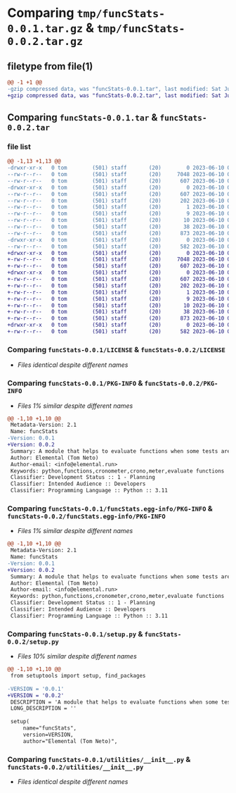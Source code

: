 # Comparing `tmp/funcStats-0.0.1.tar.gz` & `tmp/funcStats-0.0.2.tar.gz`

## filetype from file(1)

```diff
@@ -1 +1 @@
-gzip compressed data, was "funcStats-0.0.1.tar", last modified: Sat Jun 10 01:38:42 2023, max compression
+gzip compressed data, was "funcStats-0.0.2.tar", last modified: Sat Jun 10 01:51:36 2023, max compression
```

## Comparing `funcStats-0.0.1.tar` & `funcStats-0.0.2.tar`

### file list

```diff
@@ -1,13 +1,13 @@
-drwxr-xr-x   0 tom        (501) staff       (20)        0 2023-06-10 01:38:42.291361 funcStats-0.0.1/
--rw-r--r--   0 tom        (501) staff       (20)     7048 2023-06-10 01:28:38.000000 funcStats-0.0.1/LICENSE
--rw-r--r--   0 tom        (501) staff       (20)      607 2023-06-10 01:38:42.290765 funcStats-0.0.1/PKG-INFO
-drwxr-xr-x   0 tom        (501) staff       (20)        0 2023-06-10 01:38:42.288714 funcStats-0.0.1/funcStats.egg-info/
--rw-r--r--   0 tom        (501) staff       (20)      607 2023-06-10 01:38:42.000000 funcStats-0.0.1/funcStats.egg-info/PKG-INFO
--rw-r--r--   0 tom        (501) staff       (20)      202 2023-06-10 01:38:42.000000 funcStats-0.0.1/funcStats.egg-info/SOURCES.txt
--rw-r--r--   0 tom        (501) staff       (20)        1 2023-06-10 01:38:42.000000 funcStats-0.0.1/funcStats.egg-info/dependency_links.txt
--rw-r--r--   0 tom        (501) staff       (20)        9 2023-06-10 01:38:42.000000 funcStats-0.0.1/funcStats.egg-info/requires.txt
--rw-r--r--   0 tom        (501) staff       (20)       10 2023-06-10 01:38:42.000000 funcStats-0.0.1/funcStats.egg-info/top_level.txt
--rw-r--r--   0 tom        (501) staff       (20)       38 2023-06-10 01:38:42.291532 funcStats-0.0.1/setup.cfg
--rw-r--r--   0 tom        (501) staff       (20)      873 2023-06-10 01:36:49.000000 funcStats-0.0.1/setup.py
-drwxr-xr-x   0 tom        (501) staff       (20)        0 2023-06-10 01:38:42.289597 funcStats-0.0.1/utilities/
--rw-r--r--   0 tom        (501) staff       (20)      582 2023-06-10 01:33:42.000000 funcStats-0.0.1/utilities/__init__.py
+drwxr-xr-x   0 tom        (501) staff       (20)        0 2023-06-10 01:51:36.074447 funcStats-0.0.2/
+-rw-r--r--   0 tom        (501) staff       (20)     7048 2023-06-10 01:28:38.000000 funcStats-0.0.2/LICENSE
+-rw-r--r--   0 tom        (501) staff       (20)      607 2023-06-10 01:51:36.073681 funcStats-0.0.2/PKG-INFO
+drwxr-xr-x   0 tom        (501) staff       (20)        0 2023-06-10 01:51:36.071801 funcStats-0.0.2/funcStats.egg-info/
+-rw-r--r--   0 tom        (501) staff       (20)      607 2023-06-10 01:51:36.000000 funcStats-0.0.2/funcStats.egg-info/PKG-INFO
+-rw-r--r--   0 tom        (501) staff       (20)      202 2023-06-10 01:51:36.000000 funcStats-0.0.2/funcStats.egg-info/SOURCES.txt
+-rw-r--r--   0 tom        (501) staff       (20)        1 2023-06-10 01:51:36.000000 funcStats-0.0.2/funcStats.egg-info/dependency_links.txt
+-rw-r--r--   0 tom        (501) staff       (20)        9 2023-06-10 01:51:36.000000 funcStats-0.0.2/funcStats.egg-info/requires.txt
+-rw-r--r--   0 tom        (501) staff       (20)       10 2023-06-10 01:51:36.000000 funcStats-0.0.2/funcStats.egg-info/top_level.txt
+-rw-r--r--   0 tom        (501) staff       (20)       38 2023-06-10 01:51:36.074710 funcStats-0.0.2/setup.cfg
+-rw-r--r--   0 tom        (501) staff       (20)      873 2023-06-10 01:51:23.000000 funcStats-0.0.2/setup.py
+drwxr-xr-x   0 tom        (501) staff       (20)        0 2023-06-10 01:51:36.072545 funcStats-0.0.2/utilities/
+-rw-r--r--   0 tom        (501) staff       (20)      582 2023-06-10 01:33:42.000000 funcStats-0.0.2/utilities/__init__.py
```

### Comparing `funcStats-0.0.1/LICENSE` & `funcStats-0.0.2/LICENSE`

 * *Files identical despite different names*

### Comparing `funcStats-0.0.1/PKG-INFO` & `funcStats-0.0.2/PKG-INFO`

 * *Files 1% similar despite different names*

```diff
@@ -1,10 +1,10 @@
 Metadata-Version: 2.1
 Name: funcStats
-Version: 0.0.1
+Version: 0.0.2
 Summary: A module that helps to evaluate functions when some tests are needed
 Author: Elemental (Tom Neto)
 Author-email: <info@elemental.run>
 Keywords: python,functions,cronometer,crono,meter,evaluate functions
 Classifier: Development Status :: 1 - Planning
 Classifier: Intended Audience :: Developers
 Classifier: Programming Language :: Python :: 3.11
```

### Comparing `funcStats-0.0.1/funcStats.egg-info/PKG-INFO` & `funcStats-0.0.2/funcStats.egg-info/PKG-INFO`

 * *Files 1% similar despite different names*

```diff
@@ -1,10 +1,10 @@
 Metadata-Version: 2.1
 Name: funcStats
-Version: 0.0.1
+Version: 0.0.2
 Summary: A module that helps to evaluate functions when some tests are needed
 Author: Elemental (Tom Neto)
 Author-email: <info@elemental.run>
 Keywords: python,functions,cronometer,crono,meter,evaluate functions
 Classifier: Development Status :: 1 - Planning
 Classifier: Intended Audience :: Developers
 Classifier: Programming Language :: Python :: 3.11
```

### Comparing `funcStats-0.0.1/setup.py` & `funcStats-0.0.2/setup.py`

 * *Files 10% similar despite different names*

```diff
@@ -1,10 +1,10 @@
 from setuptools import setup, find_packages
 
-VERSION = '0.0.1'
+VERSION = '0.0.2'
 DESCRIPTION = 'A module that helps to evaluate functions when some tests are needed'
 LONG_DESCRIPTION = ''
 
 setup(
     name="funcStats",
     version=VERSION,
     author="Elemental (Tom Neto)",
```

### Comparing `funcStats-0.0.1/utilities/__init__.py` & `funcStats-0.0.2/utilities/__init__.py`

 * *Files identical despite different names*

